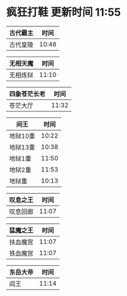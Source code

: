 # 疯狂打鞋 更新时间 11:55

| 古代霸主   | 时间    |
|--------|-------|
| 古代皇陵 | 10:48 |

| 无相天魔   | 时间    |
|--------|-------|
| 无相炼狱 | 11:10 |

| 四象苍茫长老   | 时间    |
|--------|-------|
| 苍茫大厅 | 11:32 |

| 间王   | 时间    |
|--------|-------|
| 地狱10重 | 10:22 |
| 地狱13重 | 10:38 |
| 地狱1重 | 11:50 |
| 地狱2重 | 11:53 |
| 地狱重 | 10:13 |

| 叹息之王   | 时间    |
|--------|-------|
| 叹息回廊 | 11:07 |

| 猛魔之王   | 时间    |
|--------|-------|
| 扶血魔宫 | 11:07 |
| 铁血魔宫 | 11:07 |

| 东岳大帝   | 时间    |
|--------|-------|
| 阎王 | 11:14 |